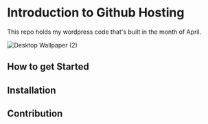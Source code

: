 # Introduction to Github Hosting
This repo holds my wordpress code that's built in the month of April.

![Desktop Wallpaper (2)](https://user-images.githubusercontent.com/26835888/233936520-3b3e9908-dcdd-4809-a634-315a2e8c5c5c.png)

## How to get Started

## Installation

## Contribution
